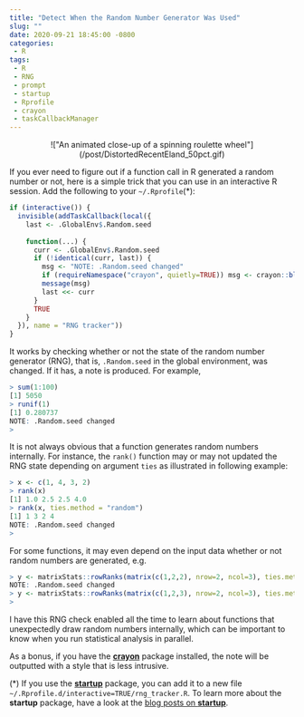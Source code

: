 ```yaml
---
title: "Detect When the Random Number Generator Was Used"
slug: ""
date: 2020-09-21 18:45:00 -0800
categories:
 - R
tags:
 - R
 - RNG
 - prompt
 - startup
 - Rprofile
 - crayon
 - taskCallbackManager
---
```


<center>
!["An animated close-up of a spinning roulette wheel"](/post/DistortedRecentEland_50pct.gif)
</center>

If you ever need to figure out if a function call in R generated a random number or not, here is a simple trick that you can use in an interactive R session.  Add the following to your `~/.Rprofile`(*):

```r
if (interactive()) {
  invisible(addTaskCallback(local({
    last <- .GlobalEnv$.Random.seed
    
    function(...) {
      curr <- .GlobalEnv$.Random.seed
      if (!identical(curr, last)) {
        msg <- "NOTE: .Random.seed changed"
        if (requireNamespace("crayon", quietly=TRUE)) msg <- crayon::blurred(msg)
        message(msg)
        last <<- curr
      }
      TRUE
    }
  }), name = "RNG tracker"))
}
```

It works by checking whether or not the state of the random number generator (RNG), that is, `.Random.seed` in the global environment, was changed.  If it has, a note is produced.  For example,

```r
> sum(1:100)
[1] 5050
> runif(1)
[1] 0.280737
NOTE: .Random.seed changed
> 
```

It is not always obvious that a function generates random numbers internally.  For instance, the `rank()` function may or may not updated the RNG state depending on argument `ties` as illustrated in following example:

```r
> x <- c(1, 4, 3, 2)
> rank(x)
[1] 1.0 2.5 2.5 4.0
> rank(x, ties.method = "random")
[1] 1 3 2 4
NOTE: .Random.seed changed
> 
```

For some functions, it may even depend on the input data whether or not random numbers are generated, e.g.

```r
> y <- matrixStats::rowRanks(matrix(c(1,2,2), nrow=2, ncol=3), ties.method = "random")
NOTE: .Random.seed changed
> y <- matrixStats::rowRanks(matrix(c(1,2,3), nrow=2, ncol=3), ties.method = "random")
> 
```

I have this RNG check enabled all the time to learn about functions that unexpectedly draw random numbers internally, which can be important to know when you run statistical analysis in parallel.

As a bonus, if you have the **[crayon]** package installed, the note will be outputted with a style that is less intrusive.

(*) If you use the **[startup]** package, you can add it to a new file `~/.Rprofile.d/interactive=TRUE/rng_tracker.R`.  To learn more about the **startup** package, have a look at the [blog posts on **startup**](/tags/startup/).


[crayon]: https://cran.r-project.org/package=crayon
[startup]: https://cran.r-project.org/package=startup
[GitHub]: https://github.com/HenrikBengtsson/future
[Twitter]: https://twitter.com/henrikbengtsson
